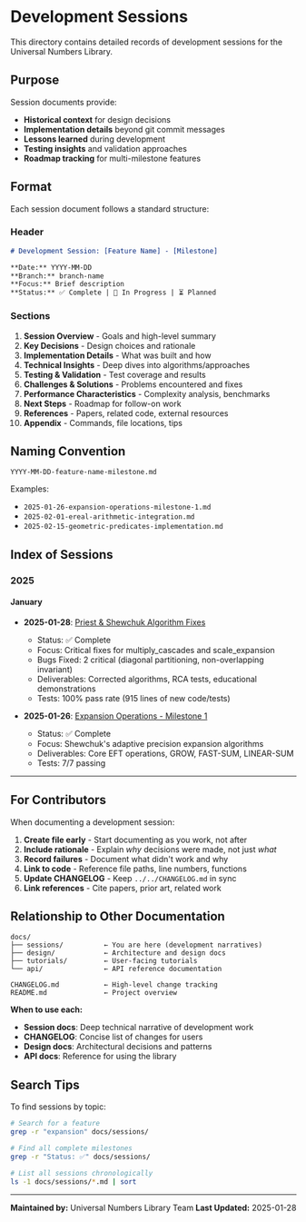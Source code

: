 # Development Sessions

This directory contains detailed records of development sessions for the Universal Numbers Library.

## Purpose

Session documents provide:
- **Historical context** for design decisions
- **Implementation details** beyond git commit messages
- **Lessons learned** during development
- **Testing insights** and validation approaches
- **Roadmap tracking** for multi-milestone features

## Format

Each session document follows a standard structure:

### Header
```markdown
# Development Session: [Feature Name] - [Milestone]

**Date:** YYYY-MM-DD
**Branch:** branch-name
**Focus:** Brief description
**Status:** ✅ Complete | 🔄 In Progress | ⏳ Planned
```

### Sections
1. **Session Overview** - Goals and high-level summary
2. **Key Decisions** - Design choices and rationale
3. **Implementation Details** - What was built and how
4. **Technical Insights** - Deep dives into algorithms/approaches
5. **Testing & Validation** - Test coverage and results
6. **Challenges & Solutions** - Problems encountered and fixes
7. **Performance Characteristics** - Complexity analysis, benchmarks
8. **Next Steps** - Roadmap for follow-on work
9. **References** - Papers, related code, external resources
10. **Appendix** - Commands, file locations, tips

## Naming Convention

```
YYYY-MM-DD-feature-name-milestone.md
```

Examples:
- `2025-01-26-expansion-operations-milestone-1.md`
- `2025-02-01-ereal-arithmetic-integration.md`
- `2025-02-15-geometric-predicates-implementation.md`

## Index of Sessions

### 2025

#### January

- **2025-01-28**: [Priest & Shewchuk Algorithm Fixes](./2025-01-28-priest-shewchuk-algorithm-fixes.md)
  - Status: ✅ Complete
  - Focus: Critical fixes for multiply_cascades and scale_expansion
  - Bugs Fixed: 2 critical (diagonal partitioning, non-overlapping invariant)
  - Deliverables: Corrected algorithms, RCA tests, educational demonstrations
  - Tests: 100% pass rate (915 lines of new code/tests)

- **2025-01-26**: [Expansion Operations - Milestone 1](./2025-01-26-expansion-operations-milestone-1.md)
  - Status: ✅ Complete
  - Focus: Shewchuk's adaptive precision expansion algorithms
  - Deliverables: Core EFT operations, GROW, FAST-SUM, LINEAR-SUM
  - Tests: 7/7 passing

---

## For Contributors

When documenting a development session:

1. **Create file early** - Start documenting as you work, not after
2. **Include rationale** - Explain *why* decisions were made, not just *what*
3. **Record failures** - Document what didn't work and why
4. **Link to code** - Reference file paths, line numbers, functions
5. **Update CHANGELOG** - Keep `../../CHANGELOG.md` in sync
6. **Link references** - Cite papers, prior art, related work

## Relationship to Other Documentation

```
docs/
├── sessions/          ← You are here (development narratives)
├── design/            ← Architecture and design docs
├── tutorials/         ← User-facing tutorials
└── api/               ← API reference documentation

CHANGELOG.md           ← High-level change tracking
README.md              ← Project overview
```

**When to use each:**
- **Session docs**: Deep technical narrative of development work
- **CHANGELOG**: Concise list of changes for users
- **Design docs**: Architectural decisions and patterns
- **API docs**: Reference for using the library

## Search Tips

To find sessions by topic:

```bash
# Search for a feature
grep -r "expansion" docs/sessions/

# Find all complete milestones
grep -r "Status: ✅" docs/sessions/

# List all sessions chronologically
ls -1 docs/sessions/*.md | sort
```

---

**Maintained by:** Universal Numbers Library Team
**Last Updated:** 2025-01-28

